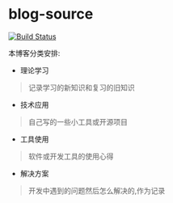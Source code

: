# blog-source
[![Build Status](https://travis-ci.org/gcdd1993/blog-source.svg?branch=master)](https://travis-ci.org/gcdd1993/blog-source)

本博客分类安排:

- 理论学习
> 记录学习的新知识和复习的旧知识
- 技术应用
> 自己写的一些小工具或开源项目
- 工具使用
> 软件或开发工具的使用心得
- 解决方案
> 开发中遇到的问题然后怎么解决的,作为记录